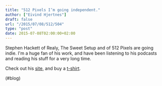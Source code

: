 ```yaml
---
title: "512 Pixels I’m going independent."
author: ["Eivind Hjertnes"]
draft: false
url: "/2015/07/08/512/504"
type: "post"
date: 2015-07-08T02:00:00+02:00
---
```


Stephen Hackett of Realy, The Sweet Setup and of 512 Pixels are going
indie. I'm a huge fan of his work, and have been listening to his
podcasts and reading his stuff for a very long time.

Check out his [site](http://www.512pixels.net), and buy a
[t-shirt](http://teespring.com/512px).

(#blog)
